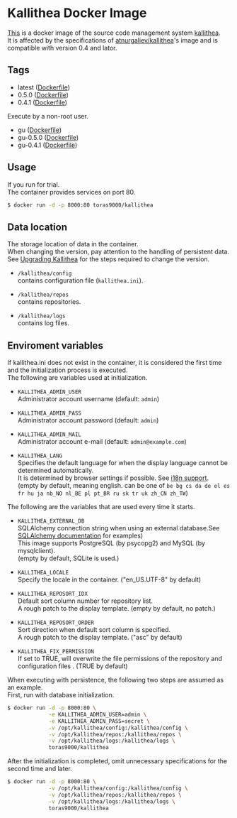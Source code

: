 # Kallithea Docker Image

[This](https://hub.docker.com/r/toras9000/kallithea) is a docker image of the source code management system [kallithea](https://kallithea-scm.org/).  
It is affected by the specifications of [atnurgaliev/kallithea](https://hub.docker.com/r/atnurgaliev/kallithea)'s image and is compatible with version 0.4 and lator.  

## Tags

- latest ([Dockerfile](https://github.com/toras9000/docker-kallithea/blob/master/build/Dockerfile))
- 0.5.0 ([Dockerfile](https://github.com/toras9000/docker-kallithea/blob/tag_0.5.0/build/Dockerfile))
- 0.4.1 ([Dockerfile](https://github.com/toras9000/docker-kallithea/blob/tag_0.4.1/build/Dockerfile))

Execute by a non-root user.

- gu ([Dockerfile](https://github.com/toras9000/docker-kallithea/blob/tag_gu/build/Dockerfile))
- gu-0.5.0 ([Dockerfile](https://github.com/toras9000/docker-kallithea/blob/tag_gu-0.5.0/build/Dockerfile))
- gu-0.4.1 ([Dockerfile](https://github.com/toras9000/docker-kallithea/blob/tag_gu-0.4.1/build/Dockerfile))

## Usage

If you run for trial.  
The container provides services on port 80.  

```bash
$ docker run -d -p 8000:80 toras9000/kallithea
```

## Data location

The storage location of data in the container.  
When changing the version, pay attention to the handling of persistent data.  
See [Upgrading Kallithea](https://kallithea.readthedocs.io/en/latest/upgrade.html) for the steps required to change the version.  

- `/kallithea/config`  
contains configuration file (`kallithea.ini`).  

- `/kallithea/repos`  
contains repositories.  

- `/kallithea/logs`  
contains log files.  

## Enviroment variables

If kallithea.ini does not exist in the container, it is considered the first time and the initialization process is executed.  
The following are variables used at initialization.  

- `KALLITHEA_ADMIN_USER`  
Administrator account username (default: `admin`)  

- `KALLITHEA_ADMIN_PASS`  
Administrator account password (default: `admin`)  

- `KALLITHEA_ADMIN_MAIL`  
Administrator account e-mail (default: `admin@example.com`)  

- `KALLITHEA_LANG`  
Specifies the default language for when the display language cannot be determined automatically.  
It is determined by browser settings if possible. See [i18n support](https://kallithea.readthedocs.io/en/latest/setup.html#internationalization-i18n-support).  
(empty by default, meaning english. can be one of `be bg cs da de el es fr hu ja nb_NO nl_BE pl pt_BR ru sk tr uk zh_CN zh_TW`)  

The following are the variables that are used every time it starts.  

- `KALLITHEA_EXTERNAL_DB`  
SQLAlchemy connection string when using an external database.See [SQLAlchemy documentation](https://docs.sqlalchemy.org/en/12/core/engines.html#database-urls) for examples)  
This image supports PostgreSQL (by psycopg2) and MySQL (by mysqlclient).  
(empty by default, SQLite is used.)  

- `KALLITHEA_LOCALE`  
Specify the locale in the container.  ("en_US.UTF-8" by default)  

- `KALLITHEA_REPOSORT_IDX`  
Default sort column number for repository list.  
A rough patch to the display template. (empty by default, no patch.)  

- `KALLITHEA_REPOSORT_ORDER`  
Sort direction when default sort column is specified.  
A rough patch to the display template. ("asc" by default)  

- `KALLITHEA_FIX_PERMISSION`  
If set to TRUE, will overwrite the file permissions of the repository and configuration files
. (TRUE by default)  


When executing with persistence, the following two steps are assumed as an example.  
First, run with database initialization.  

```bash
$ docker run -d -p 8000:80 \
             -e KALLITHEA_ADMIN_USER=admin \
             -e KALLITHEA_ADMIN_PASS=secret \
             -v /opt/kallithea/config:/kallithea/config \
             -v /opt/kallithea/repos:/kallithea/repos \
             -v /opt/kallithea/logs:/kallithea/logs \
             toras9000/kallithea
```

After the initialization is completed, omit unnecessary specifications for the second time and later.  

```bash
$ docker run -d -p 8000:80 \
             -v /opt/kallithea/config:/kallithea/config \
             -v /opt/kallithea/repos:/kallithea/repos \
             -v /opt/kallithea/logs:/kallithea/logs \
             toras9000/kallithea
```
